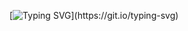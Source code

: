 [![Typing SVG](https://readme-typing-svg.demolab.com?font=Fira+Code&duration=3000&color=3FB6F7&center=true&vCenter=true&repeat=false&width=435&lines=%ED%95%98%EB%A9%B4+%EB%90%9C%EB%8B%A4%3F;%EB%90%A0+%EB%95%8C%EA%B9%8C%EC%A7%80+%ED%95%9C%EB%8B%A4!)](https://git.io/typing-svg)

